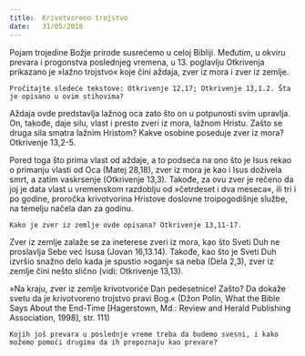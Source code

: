 ```yaml
---
title:  Krivotvoreno trojstvo
date:   31/05/2018
---
```


Pojam trojedine Božje prirode susrećemo u celoj Bibliji. Međutim, u okviru prevara i progonstva poslednjeg vremena, u 13. poglavlju Otkrivenja prikazano je »lažno trojstvo« koje čini aždaja, zver iz mora i zver iz zemlje.

`Pročitajte sledeće tekstove: Otkrivenje 12,17; Otkrivenje 13,1.2. Šta je opisano u ovim stihovima?`

Aždaja ovde predstavlja lažnog oca zato što on u potpunosti svim upravlja. On, takođe, daje silu, vlast i presto zveri iz mora, lažnom Hristu. Zašto se druga sila smatra lažnim Hristom?
Kakve osobine poseduje zver iz mora? Otkrivenje 13,2-5.

Pored toga što prima vlast od aždaje, a to podseća na ono što je Isus rekao o primanju vlasti od Oca (Matej 28,18), zver iz mora je kao i Isus doživela smrt, a zatim vaskrsenje (Otkrivenje 13,3). Takođe, za ovu zver je rečeno da joj je data vlast u vremenskom razdoblju od »četrdeset i dva meseca«, ili tri i po godine, proročka krivotvorina Hristove doslovne troipogodišnje službe, na temelju načela dan za godinu.

`Kako je zver iz zemlje ovde opisana? Otkrivenje 13,11-17.`

Zver iz zemlje zalaže se za ineterese zveri iz mora, kao što Sveti Duh ne proslavlja Sebe već Isusa (Jovan 16,13.14). Takođe, kao što je Sveti Duh izvršio snažno delo kada je spustio »oganj« sa neba (Dela 2,3), zver iz zemlje čini nešto slično (vidi: Otkrivenje 13,13).

»Na kraju, zver iz zemlje krivotvoriće Dan pedesetnice! Zašto? Da dokaže svetu da je krivotvoreno trojstvo pravi Bog.« (Džon Polin, What the Bible Says About the End-Time [Hagerstown, Md.: Review and Herald Publishing Association, 1998], str. 111)

`Kojih još prevara u poslednje vreme treba da budemo svesni, i kako možemo pomoći drugima da ih prepoznaju kao prevare?`
